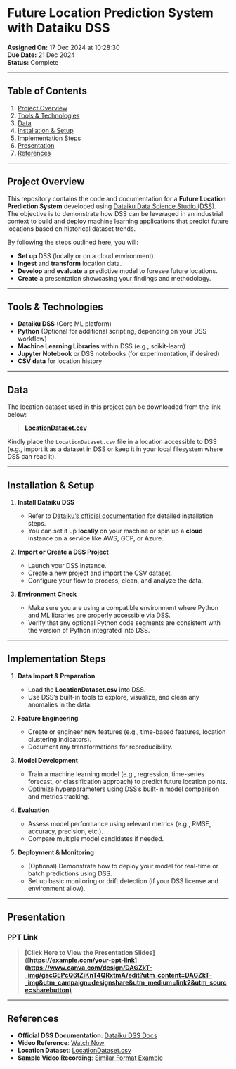# Future Location Prediction System with Dataiku DSS

**Assigned On:** 17 Dec 2024 at 10:28:30  
**Due Date:** 21 Dec 2024  
**Status:** Complete

---

## Table of Contents
1. [Project Overview](#project-overview)  
2. [Tools & Technologies](#tools--technologies)  
3. [Data](#data)  
4. [Installation & Setup](#installation--setup)  
5. [Implementation Steps](#implementation-steps)  
6. [Presentation](#presentation)  
7. [References](#references)  

---

## Project Overview

This repository contains the code and documentation for a **Future Location Prediction System** developed using [Dataiku Data Science Studio (DSS)](https://www.dataiku.com). The objective is to demonstrate how DSS can be leveraged in an industrial context to build and deploy machine learning applications that predict future locations based on historical dataset trends.

By following the steps outlined here, you will:
- **Set up** DSS (locally or on a cloud environment).  
- **Ingest** and **transform** location data.  
- **Develop** and **evaluate** a predictive model to foresee future locations.  
- **Create** a presentation showcasing your findings and methodology.

---

## Tools & Technologies

- **Dataiku DSS** (Core ML platform)  
- **Python** (Optional for additional scripting, depending on your DSS workflow)  
- **Machine Learning Libraries** within DSS (e.g., scikit-learn)  
- **Jupyter Notebook** or DSS notebooks (for experimentation, if desired)  
- **CSV data** for location history

---

## Data

The location dataset used in this project can be downloaded from the link below:

> **[LocationDataset.csv](https://trello.com/1/cards/623875f4afab8d12d53137fb/attachments/629da3d83c56ec0d92fb280d/download/LocationDataset.csv)**

Kindly place the `LocationDataset.csv` file in a location accessible to DSS (e.g., import it as a dataset in DSS or keep it in your local filesystem where DSS can read it).

---

## Installation & Setup

1. **Install Dataiku DSS**  
   - Refer to [Dataiku’s official documentation](https://www.dataiku.com/product/get-started/) for detailed installation steps.  
   - You can set it up **locally** on your machine or spin up a **cloud** instance on a service like AWS, GCP, or Azure.

2. **Import or Create a DSS Project**  
   - Launch your DSS instance.  
   - Create a new project and import the CSV dataset.  
   - Configure your flow to process, clean, and analyze the data.

3. **Environment Check**  
   - Make sure you are using a compatible environment where Python and ML libraries are properly accessible via DSS.  
   - Verify that any optional Python code segments are consistent with the version of Python integrated into DSS.

---

## Implementation Steps

1. **Data Import & Preparation**  
   - Load the **LocationDataset.csv** into DSS.  
   - Use DSS’s built-in tools to explore, visualize, and clean any anomalies in the data.

2. **Feature Engineering**  
   - Create or engineer new features (e.g., time-based features, location clustering indicators).  
   - Document any transformations for reproducibility.

3. **Model Development**  
   - Train a machine learning model (e.g., regression, time-series forecast, or classification approach) to predict future location points.  
   - Optimize hyperparameters using DSS’s built-in model comparison and metrics tracking.

4. **Evaluation**  
   - Assess model performance using relevant metrics (e.g., RMSE, accuracy, precision, etc.).  
   - Compare multiple model candidates if needed.

5. **Deployment & Monitoring**  
   - (Optional) Demonstrate how to deploy your model for real-time or batch predictions using DSS.  
   - Set up basic monitoring or drift detection (if your DSS license and environment allow).

---

## Presentation

### PPT Link


> **[Click Here to View the Presentation Slides]([https://example.com/your-ppt-link](https://www.canva.com/design/DAGZkT-_img/gacGEPcQ6tZiKnT4QRxtmA/edit?utm_content=DAGZkT-_img&utm_campaign=designshare&utm_medium=link2&utm_source=sharebutton)**

---

## References

- **Official DSS Documentation**: [Dataiku DSS Docs](https://doc.dataiku.com/)  
- **Video Reference**: [Watch Now](https://youtu.be/iNEpaDp2xxU)  
- **Location Dataset**: [LocationDataset.csv](https://trello.com/1/cards/623875f4afab8d12d53137fb/attachments/629da3d83c56ec0d92fb280d/download/LocationDataset.csv)  
- **Sample Video Recording**: [Similar Format Example](https://youtu.be/iNEpaDp2xxU)


